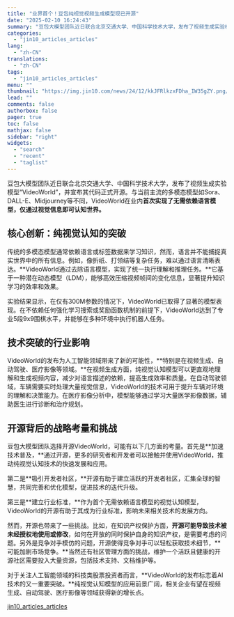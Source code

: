```yaml
---
title: "业界首个！豆包纯视觉视频生成模型现已开源"
date: "2025-02-10 16:24:43"
summary: "豆包大模型团队近日联合北京交通大学、中国科学技术大学，发布了视频生成实验模型“VideoWorld”..."
categories:
  - "jin10_articles_articles"
lang:
  - "zh-CN"
translations:
  - "zh-CN"
tags:
  - "jin10_articles_articles"
menu: ""
thumbnail: "https://img.jin10.com/news/24/12/kkJFRlkzxFDha_IW35gZY.png/lite"
lead: ""
comments: false
authorbox: false
pager: true
toc: false
mathjax: false
sidebar: "right"
widgets:
  - "search"
  - "recent"
  - "taglist"
---
```


豆包大模型团队近日联合北京交通大学、中国科学技术大学，发布了视频生成实验模型“VideoWorld”，并宣布其代码正式开源。与当前主流的多模态模型如Sora、DALL-E、Midjourney等不同，VideoWorld在业内**首次实现了无需依赖语言模型，仅通过视觉信息即可认知世界。**

核心创新：纯视觉认知的突破
-------------

传统的多模态模型通常依赖语言或标签数据来学习知识，然而，语言并不能捕捉真实世界中的所有信息。例如，像折纸、打领结等复杂任务，难以通过语言清晰表达。**VideoWorld通过去除语言模型，实现了统一执行理解和推理任务。**它基于一种潜在动态模型（LDM），能够高效压缩视频帧间的变化信息，显著提升知识学习的效率和效果。

实验结果显示，在仅有300M参数的情况下，VideoWorld已取得了显著的模型表现。在不依赖任何强化学习搜索或奖励函数机制的前提下，VideoWorld达到了专业5段9x9围棋水平，并能够在多种环境中执行机器人任务。

技术突破的行业影响
---------

VideoWorld的发布为人工智能领域带来了新的可能性，**特别是在视频生成、自动驾驶、医疗影像等领域。**在视频生成方面，纯视觉认知模型可以更直观地理解和生成视频内容，减少对语言描述的依赖，提高生成效率和质量。在自动驾驶领域，车辆需要实时处理大量视觉信息，VideoWorld的技术可用于提升车辆对环境的理解和决策能力。在医疗影像分析中，模型能够通过学习大量医学影像数据，辅助医生进行诊断和治疗规划。

开源背后的战略考量和挑战
------------

豆包大模型团队选择开源VideoWorld，可能有以下几方面的考量。首先是**加速技术普及，**通过开源，更多的研究者和开发者可以接触并使用VideoWorld，推动纯视觉认知技术的快速发展和应用。

第二是**吸引开发者社区，**开源有助于建立活跃的开发者社区，汇集全球的智慧，共同完善和优化模型，促进技术的迭代升级。

第三是**建立行业标准，**作为首个无需依赖语言模型的视觉认知模型，VideoWorld的开源有助于其成为行业标准，影响未来相关技术的发展方向。

然而，开源也带来了一些挑战。比如，在知识产权保护方面，**开源可能导致技术被未经授权地使用或修改**，如何在开放的同时保护自身的知识产权，是需要考虑的问题。另外是竞争对手模仿的问题，开源使得竞争对手可以轻松获取技术细节，**可能加剧市场竞争。**当然还有社区管理方面的挑战，维护一个活跃且健康的开源社区需要投入大量资源，包括技术支持、文档维护等。

对于关注人工智能领域的科技类股票投资者而言，**VideoWorld的发布标志着AI技术的又一重要突破。**纯视觉认知模型的应用前景广阔，相关企业有望在视频生成、自动驾驶、医疗影像等领域获得新的增长点。

[jin10_articles_articles](https://xnews.jin10.com/details/162378)
